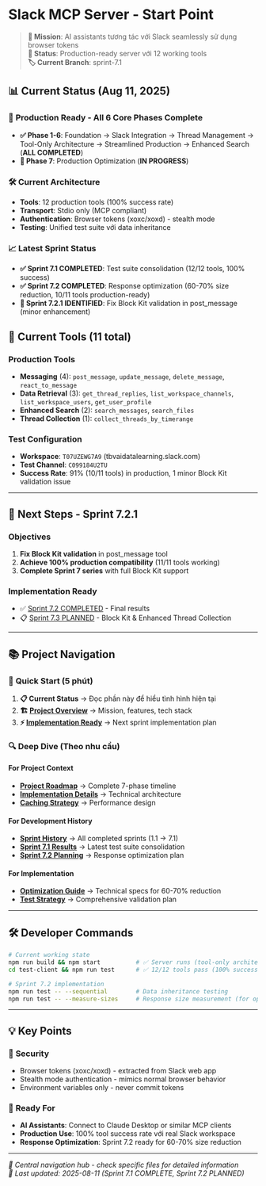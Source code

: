 # Slack MCP Server - Start Point

> **🎯 Mission**: AI assistants tương tác với Slack seamlessly sử dụng browser tokens  
> **📅 Status**: Production-ready server với 12 working tools  
> **🏷️ Current Branch**: sprint-7.1

## 📊 Current Status (Aug 11, 2025)

### 🚀 **Production Ready** - All 6 Core Phases Complete

- **✅ Phase 1-6**: Foundation → Slack Integration → Thread Management → Tool-Only Architecture → Streamlined Production → Enhanced Search (**ALL COMPLETED**)
- **🔄 Phase 7**: Production Optimization (**IN PROGRESS**)

### 🛠️ **Current Architecture**

- **Tools**: 12 production tools (100% success rate)
- **Transport**: Stdio only (MCP compliant)
- **Authentication**: Browser tokens (xoxc/xoxd) - stealth mode
- **Testing**: Unified test suite với data inheritance

### 📈 **Latest Sprint Status**

- **✅ Sprint 7.1 COMPLETED**: Test suite consolidation (12/12 tools, 100% success)
- **✅ Sprint 7.2 COMPLETED**: Response optimization (60-70% size reduction, 10/11 tools production-ready)
- **🔧 Sprint 7.2.1 IDENTIFIED**: Fix Block Kit validation in post_message (minor enhancement)

## 🔧 **Current Tools** (11 total)

### **Production Tools**

- **Messaging** (4): `post_message`, `update_message`, `delete_message`, `react_to_message`
- **Data Retrieval** (3): `get_thread_replies`, `list_workspace_channels`, `list_workspace_users`, `get_user_profile`
- **Enhanced Search** (2): `search_messages`, `search_files`
- **Thread Collection** (1): `collect_threads_by_timerange`

### **Test Configuration**

- **Workspace**: `T07UZEWG7A9` (tbvaidatalearning.slack.com)
- **Test Channel**: `C099184U2TU`
- **Success Rate**: 91% (10/11 tools) in production, 1 minor Block Kit validation issue

---

## 🎯 **Next Steps - Sprint 7.2.1**

### **Objectives**

1. **Fix Block Kit validation** in post_message tool
2. **Achieve 100% production compatibility** (11/11 tools working)
3. **Complete Sprint 7 series** with full Block Kit support

### **Implementation Ready**

- ✅ [Sprint 7.2 COMPLETED](02_implementation/sprint_7_2_implementation_summary.md) - Final results
- 📋 [Sprint 7.3 PLANNED](02_implementation/sprint_7_3.md) - Block Kit & Enhanced Thread Collection

---

## 📚 **Project Navigation**

### 🚀 **Quick Start (5 phút)**

1. **📋 Current Status** → Đọc phần này để hiểu tình hình hiện tại
2. **🏗️ [Project Overview](00_context/project-requirement.md)** → Mission, features, tech stack
3. **⚡ [Implementation Ready](02_implementation/sprint_7_2.md)** → Next sprint implementation plan

### 🔍 **Deep Dive (Theo nhu cầu)**

#### **For Project Context**

- **[Project Roadmap](01_preparation/project_roadmap.md)** → Complete 7-phase timeline
- **[Implementation Details](00_context/implementation-detail.md)** → Technical architecture
- **[Caching Strategy](00_context/about-caching.md)** → Performance design

#### **For Development History**

- **[Sprint History](02_implementation/)** → All completed sprints (1.1 → 7.1)
- **[Sprint 7.1 Results](02_implementation/sprint_7_1.md)** → Latest test suite consolidation
- **[Sprint 7.2 Planning](02_implementation/sprint_7_2.md)** → Response optimization plan

#### **For Implementation**

- **[Optimization Guide](02_implementation/sprint_7_2_optimization_guide.md)** → Technical specs for 60-70% reduction
- **[Test Strategy](02_implementation/sprint_7_2_test_plan.md)** → Comprehensive validation plan

---

## 🛠️ **Developer Commands**

```bash
# Current working state
npm run build && npm start          # ✅ Server runs (tool-only architecture)
cd test-client && npm run test      # ✅ 12/12 tools pass (100% success rate)

# Sprint 7.2 implementation
npm run test -- --sequential        # Data inheritance testing
npm run test -- --measure-sizes     # Response size measurement (for optimization)
```

---

## 💡 **Key Points**

### 🔐 **Security**

- Browser tokens (xoxc/xoxd) - extracted from Slack web app
- Stealth mode authentication - mimics normal browser behavior
- Environment variables only - never commit tokens

### 🎯 **Ready For**

- **AI Assistants**: Connect to Claude Desktop or similar MCP clients
- **Production Use**: 100% tool success rate với real Slack workspace
- **Response Optimization**: Sprint 7.2 ready for 60-70% size reduction

---

_🔄 Central navigation hub - check specific files for detailed information_  
_📅 Last updated: 2025-08-11 (Sprint 7.1 COMPLETE, Sprint 7.2 PLANNED)_
